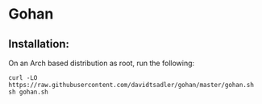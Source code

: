 # Gohan

## Installation:

On an Arch based distribution as root, run the following:

```
curl -LO https://raw.githubusercontent.com/davidtsadler/gohan/master/gohan.sh
sh gohan.sh
```
